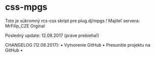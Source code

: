 # css-mpgs

Toto je súkromný rcs-css skript pre plug.dj/mpgs !
Majiteľ servera: MrFilip_CZE Orginal

Posledný update: 12.08.2017 (prave prebieha!)

CHANGELOG (12.08.2017):
 • Vytvorenie GitHub
 • Presunitie projektu na GitHub
 • <WIP>